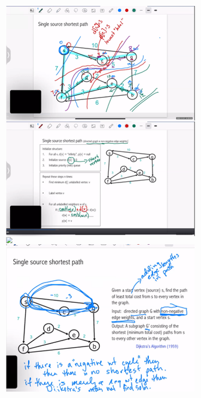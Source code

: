 ![](2022-12-13-18-55-54.png)
![](2022-12-13-18-56-40.png)
![](2022-12-13-21-43-55.png)
![](2022-12-13-21-44-29.png)

